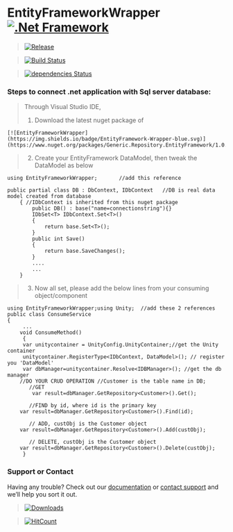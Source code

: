 # EntityFrameworkWrapper [![.Net Framework](https://img.shields.io/badge/DotNet-4.6.1-blue.svg?style=plastic)](https://www.microsoft.com/en-au/download/details.aspx?id=49981)

> [![Release](https://img.shields.io/badge/release-v1.0.7-blue.svg?style=for-the-badge)](https://www.nuget.org/packages/Generic.Repository.EntityFramework/1.0.7)

> [![Build Status](https://travis-ci.org/AJEETX/EntityFrameworkWrapper.png?branch=master&style=for-the-badge)](https://travis-ci.org/AJEETX/EntityFrameworkWrapper)

> [![dependencies Status](https://img.shields.io/badge/dependency-none-brightgreen.svg?style=plastic)](https://img.shields.io/badge/dependency-none-brightgreen.svg)

### Steps to connect .net application with Sql server database:
>   Through Visual Studio IDE, 
>	1.  Download the latest nuget package of  
```
[![EntityFrameworkWrapper](https://img.shields.io/badge/EntityFramework-Wrapper-blue.svg)]
(https://www.nuget.org/packages/Generic.Repository.EntityFramework/1.0.7)
```
>	2. Create your EntityFramework DataModel, then tweak the DataModel as below
```
using EntityFrameworkWrapper;       //add this reference

public partial class DB : DbContext, IDbContext   //DB is real data model created from database
    { //IDbContext is inherited from this nuget package
        public DB() : base("name=connectionstring"){} 
        IDbSet<T> IDbContext.Set<T>()
        {
            return base.Set<T>();
        }
        public int Save()
        {
            return base.SaveChanges();
        }
        ....
        ...
    }
```
>   3.	Now all set, please add the below lines from your consuming object/component

```
using EntityFrameworkWrapper;using Unity;  //add these 2 references
public class ConsumeService
{
     ...
    void ConsumeMethod()
     {
     var unitycontainer = UnityConfig.UnityContainer;//get the Unity container
     unitycontainer.RegisterType<IDbContext, DataModel>(); // register you 'DataModel'
     var dbManager=unitycontainer.Resolve<IDBManager>(); //get the db manager
	//DO YOUR CRUD OPERATION //Customer is the table name in DB; 
       //GET	
        var result=dbManager.GetRepository<Customer>().Get();  
       
       //FIND by id, where id is the primary key
	var result=dbManager.GetRepository<Customer>().Find(id); 

       // ADD, custObj is the Customer object
	var result=dbManager.GetRepository<Customer>().Add(custObj);

       // DELETE, custObj is the Customer object
	var result=dbManager.GetRepository<Customer>().Delete(custObj);
     }
```

### Support or Contact

Having any trouble? Check out our [documentation](https://github.com/AJEETX/EntityFrameworkWrapper/blob/master/README.md) or [contact support](mailto:ajeetkumar@email.com) and we’ll help you sort it out.

>[![Downloads](https://img.shields.io/badge/downloads-1K-blue.svg?style=plastic)](https://www.nuget.org/stats/packages/Generic.Repository.EntityFramework?groupby=Version)

> [![HitCount](http://hits.dwyl.io/ajeetx/EntityFrameworkWrapper/projects/1.svg)](http://hits.dwyl.io/ajeetx/EntityFrameworkWrapper/projects/1)

